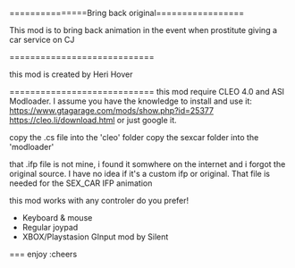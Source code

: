 ===============Bring back original=================

This mod is to bring back animation in the event when prostitute giving a car service on CJ

============================

this mod is created by Heri Hover

============================
this mod require CLEO 4.0 and ASI Modloader.
I assume you have the knowledge to install and use it:
https://www.gtagarage.com/mods/show.php?id=25377
https://cleo.li/download.html
or just google it.

copy the .cs file into the 'cleo' folder
copy the sexcar folder into the 'modloader'

that .ifp file is not mine, i found it somwhere on the internet and i forgot the original source.
I have no idea if it's a custom ifp or original.
That file is needed for the SEX_CAR IFP animation

this mod works with any controler do you prefer!
- Keyboard & mouse
- Regular joypad
- XBOX/Playstasion GInput mod by Silent

===
enjoy
:cheers

